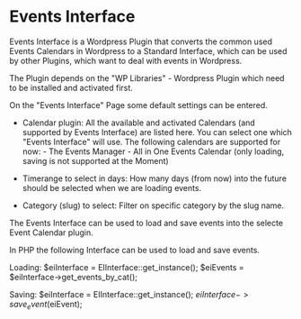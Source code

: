 # Events Interface

Events Interface is a Wordpress Plugin that converts the common used Events Calendars in Wordpress to a Standard Interface, which can be used by other Plugins, which want to deal with events in Wordpress.

The Plugin depends on the "WP Libraries" - Wordpress Plugin which need to be installed and activated first.

On the "Events Interface" Page some default settings can be entered.
- Calendar plugin: All the available and activated Calendars (and supported by Events Interface) are listed here. You can select one which "Events Interface" will use.
    The following calendars are supported for now:
      - The Events Manager
      - All in One Events Calendar (only loading, saving is not supported at the Moment)

- Timerange to select in days: How many days (from now) into the future should be selected when we are loading events.

- Category (slug) to select: Filter on specific category by the slug name.

The Events Interface can be used to load and save events into the selecte Event Calendar plugin.

In PHP the following Interface can be used to load and save events.

Loading:
$eiInterface = EIInterface::get_instance();
$eiEvents = $eiInterface->get_events_by_cat();

Saving:
$eiInterface = EIInterface::get_instance();
$eiInterface->save_event($eiEvent);
